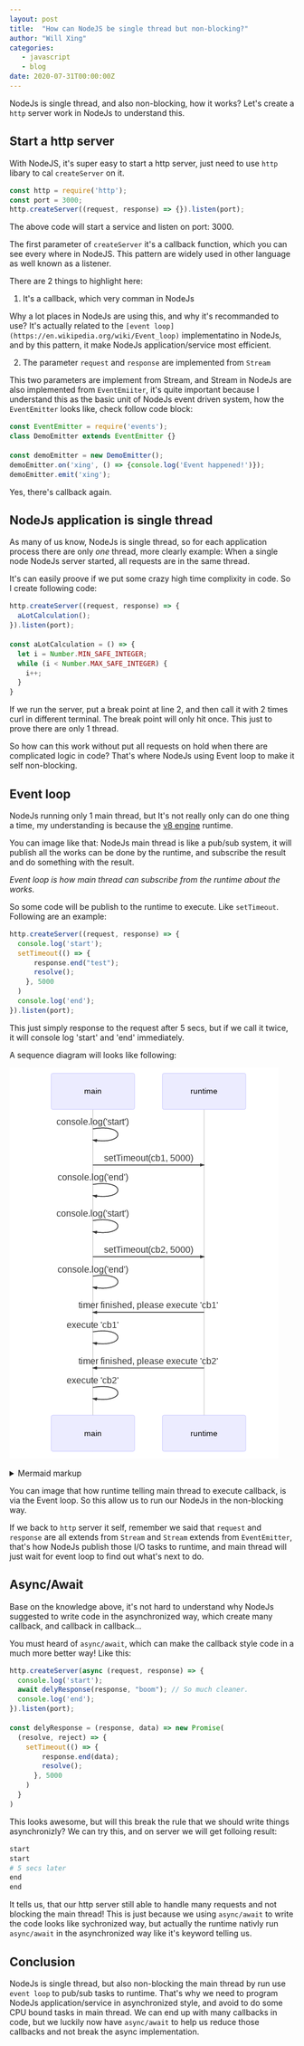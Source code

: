 ```yaml
---
layout: post
title:  "How can NodeJS be single thread but non-blocking?"
author: "Will Xing"
categories:
   - javascript
   - blog
date: 2020-07-31T00:00:00Z
---
```


NodeJs is single thread, and also non-blocking, how it works? Let's create a `http` server work in NodeJs to understand this.

## Start a http server

With NodeJS, it's super easy to start a http server, just need to use `http` libary to cal `createServer` on it.

```js
const http = require('http');
const port = 3000;
http.createServer((request, response) => {}).listen(port);
```

The above code will start a service and listen on port: 3000.

The first parameter of `createServer` it's a callback function, which you can see every where in NodeJS. This pattern are widely used in other language as well known as a listener.

There are 2 things to highlight here:

1. It's a callback, which very comman in NodeJs

  Why a lot places in NodeJs are using this, and why it's recommanded to use? It's actually related to the `[event loop](https://en.wikipedia.org/wiki/Event_loop)` implementatino in NodeJs, and by this pattern, it make NodeJs application/service most efficient.

2. The parameter `request` and `response` are implemented from `Stream`

  This two parameters are implement from Stream, and Stream in NodeJs are also implemented from `EventEmiiter`, it's quite important because I understand this as the basic unit of NodeJs event driven system, how the `EventEmitter` looks like, check follow code block:

  ```js
  const EventEmitter = require('events');
  class DemoEmitter extends EventEmitter {}

  const demoEmitter = new DemoEmitter();
  demoEmitter.on('xing', () => {console.log('Event happened!')});
  demoEmitter.emit('xing');
  ```

  Yes, there's callback again.

## NodeJs application is single thread

As many of us know, NodeJs is single thread, so for each application process there are only *one* thread, more clearly example: When a single node NodeJs server started, all requests are in the same thread.

It's can easily proove if we put some crazy high time complixity in code. So I create following code:

```js
http.createServer((request, response) => {
  aLotCalculation();
}).listen(port);

const aLotCalculation = () => {
  let i = Number.MIN_SAFE_INTEGER;
  while (i < Number.MAX_SAFE_INTEGER) {
    i++;
  }
}
```

If we run the server, put a break point at line 2, and then call it with 2 times curl in different terminal. The break point will only hit once. This just to prove there are only 1 thread.

So how can this work without put all requests on hold when there are complicated logic in code? That's where NodeJs using Event loop to make it self non-blocking.

## Event loop

NodeJs running only 1 main thread, but It's not really only can do one thing a time, my understanding is because the [v8 engine](https://v8.dev/) runtime.

You can image like that: NodeJs main thread is like a pub/sub system, it will publish all the works can be done by the runtime, and subscribe the result and do something with the result.

*Event loop is how main thread can subscribe from the runtime about the works.*

So some code will be publish to the runtime to execute. Like `setTimeout`. Following are an example:

```js
http.createServer((request, response) => {
  console.log('start');
  setTimeout(() => {
      response.end("test");
      resolve();
    }, 5000
  )
  console.log('end');
}).listen(port);
```

This just simply response to the request after 5 secs, but if we call it twice, it will console log 'start' and 'end' immediately.

A sequence diagram will looks like following:

<!-- generated by mermaid compile action - START -->
![~mermaid diagram 1~](/assets/images/all_collections__posts_javascript_2020-07-31-nodejs-event-loop-md-1.png)
<details>
  <summary>Mermaid markup</summary>

```mermaid
sequenceDiagram
  participant main
  participant runtime
  main->>main: console.log('start')
  main->>runtime: setTimeout(cb1, 5000)
  main->>main: console.log('end')
  main->>main: console.log('start')
  main->>runtime: setTimeout(cb2, 5000)
  main->>main: console.log('end')
  runtime->>main: timer finished, please execute 'cb1'
  main->>main: execute 'cb1'
  runtime->>main: timer finished, please execute 'cb2'
  main->>main: execute 'cb2'
```

</details>
<!-- generated by mermaid compile action - END -->

You can image that how runtime telling main thread to execute callback, is via the Event loop. So this allow us to run our NodeJs in the non-blocking way.

If we back to `http` server it self, remember we said that `request` and `response` are all extends from `Stream` and `Stream` extends from `EventEmitter`, that's how NodeJs publish those I/O tasks to runtime, and main thread will just wait for event loop to find out what's next to do.

## Async/Await

Base on the knowledge above, it's not hard to understand why NodeJs suggested to write code in the asynchronized way, which create many callback, and callback in callback...

You must heard of `async/await`, which can make the callback style code in a much more better way! Like this:

```js
http.createServer(async (request, response) => {
  console.log('start');
  await delyResponse(response, "boom"); // So much cleaner.
  console.log('end');
}).listen(port);

const delyResponse = (response, data) => new Promise(
  (resolve, reject) => {
    setTimeout(() => {
        response.end(data);
        resolve();
      }, 5000
    )
  }
)
```

This looks awesome, but will this break the rule that we should write things asynchronizly? We can try this, and on server we will get folloing result:

```sh
start
start
# 5 secs later
end
end
```

It tells us, that our http server still able to handle many requests and not blocking the main thread! This is just because we using `async/await` to write the code looks like sychronized way, but actually the runtime nativly run `async/await` in the asynchronized way like it's keyword telling us.

## Conclusion

NodeJs is single thread, but also non-blocking the main thread by run use `event loop` to pub/sub tasks to runtime. That's why we need to program NodeJs application/service in asynchronized style, and avoid to do some CPU bound tasks in main thread. We can end up with many callbacks in code, but we luckily now have `async/await` to help us reduce those callbacks and not break the async implementation.
